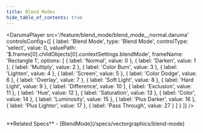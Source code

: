 ```yaml
---
title: Blend Modes
hide_table_of_contents: true
---
```


<DarumaPlayer
  src='/feature/blend_mode/blend_mode__normal.daruma'
  controlsConfig={[
    {
      label:  'Blend Mode',
      type: 'Blend Mode',
      controlType: 'select',
      value: 0,
      valuePath: '$.frames[0].childObjects[0].contextSettings.blendMode',
      frameName: 'Rectangle 1',
      options: [
        {
          label: 'Normal',
          value: 0
        },
        {
          label: 'Darken',
          value: 1
        },
        {
          label: 'Multiply',
          value: 2
        },
        {
          label: 'Color Burn',
          value: 3
        },
        {
          label: 'Lighten',
          value: 4
        },
        {
          label: 'Screen',
          value: 5
        },
        {
          label: 'Color Dodge',
          value: 6
        },
        {
          label: 'Overlay',
          value: 7
        },
        {
          label: 'Soft Light',
          value: 8
        },
        {
          label: 'Hard Light',
          value: 9
        },
        {
          label: 'Difference',
          value: 10
        },
        {
          label: 'Exclusion',
          value: 11
        },
        {
          label: 'Hue',
          value: 12
        },
        {
          label: 'Saturation',
          value: 13
        },
        {
          label: 'Color',
          value: 14
        },
        {
          label: 'Luminosity',
          value: 15
        },
        {
          label: 'Plus Darker',
          value: 16
        },
        {
          label: 'Plus Lighter',
          value: 17
        },
        {
          label: 'Pass Through',
          value: 27
        }
      ]
    }
  ]}
 />

<br />
**Related Specs**
- [BlendMode](/specs/vectorgraphics/blend-mode)
